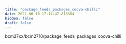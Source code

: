 ```yaml
---
title: "package_feeds_packages_coova-chilli"
date: 2021-06-10 17:14:47.813384
hidden: false
draft: false
---
```


bcm27xx/bcm2710/package_feeds_packages_coova-chilli

